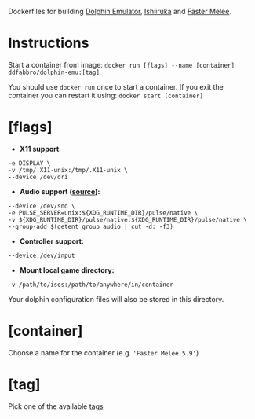 Dockerfiles for building [Dolphin Emulator](https://wiki.dolphin-emu.org/index.php?title=Main_Page), [Ishiiruka](https://github.com/Tinob/Ishiiruka) and [Faster Melee](https://github.com/FasterMelee/Ishiiruka).

# Instructions

Start a container from image:
`docker run [flags] --name [container] ddfabbro/dolphin-emu:[tag]`

You should use `docker run` once to start a container. If you exit the container you can restart it using:
`docker start [container]`

# [flags]

- **X11 support**: 
```
-e DISPLAY \
-v /tmp/.X11-unix:/tmp/.X11-unix \
--device /dev/dri
```
- **Audio support ([source](https://github.com/jessfraz/dockerfiles/issues/85#issuecomment-299431931)):** 
```
--device /dev/snd \
-e PULSE_SERVER=unix:${XDG_RUNTIME_DIR}/pulse/native \
-v ${XDG_RUNTIME_DIR}/pulse/native:${XDG_RUNTIME_DIR}/pulse/native \
--group-add $(getent group audio | cut -d: -f3)
```
- **Controller support:**
 ```
 --device /dev/input
 ```
- **Mount local game directory:** 
```
-v /path/to/isos:/path/to/anywhere/in/container
```
Your dolphin configuration files will also be stored in this directory.

# [container]

Choose a name for the container (e.g. `'Faster Melee 5.9'`)

# [tag]

Pick one of the available [tags](https://hub.docker.com/r/ddfabbro/dolphin-emu/tags/)
